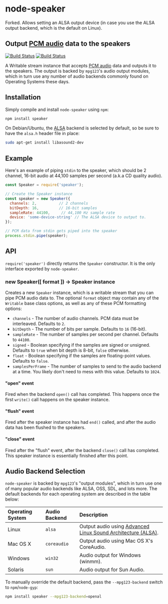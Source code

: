 # node-speaker

Forked. Allows setting an ALSA output device (in case you use the ALSA output backend, which is the default on Linux).

## Output [PCM audio][pcm] data to the speakers

[![Build Status](https://secure.travis-ci.org/TooTallNate/node-speaker.svg)](https://travis-ci.org/TooTallNate/node-speaker)
[![Build Status](https://ci.appveyor.com/api/projects/status/wix7wml3v55670kw?svg=true)](https://ci.appveyor.com/project/TooTallNate/node-speaker)

A Writable stream instance that accepts [PCM audio][pcm] data and outputs it
to the speakers. The output is backed by `mpg123`'s audio output modules, which
in turn use any number of audio backends commonly found on Operating Systems
these days.

## Installation

Simply compile and install `node-speaker` using `npm`:

```sh
npm install speaker
```

On Debian/Ubuntu, the [ALSA][alsa] backend is selected by default, so be sure
to have the `alsa.h` header file in place:

```sh
sudo apt-get install libasound2-dev
```

## Example

Here's an example of piping `stdin` to the speaker, which should be 2 channel,
16-bit audio at 44,100 samples per second (a.k.a CD quality audio).

```javascript
const Speaker = require('speaker');

// Create the Speaker instance
const speaker = new Speaker({
  channels: 2,          // 2 channels
  bitDepth: 16,         // 16-bit samples
  sampleRate: 44100,     // 44,100 Hz sample rate
  device: 'some-device-string' // The ALSA device to output to.
});

// PCM data from stdin gets piped into the speaker
process.stdin.pipe(speaker);
```

## API

`require('speaker')` directly returns the `Speaker` constructor. It is the only
interface exported by `node-speaker`.

### new Speaker([ format ]) -> Speaker instance

Creates a new `Speaker` instance, which is a writable stream that you can pipe
PCM audio data to. The optional `format` object may contain any of the `Writable`
base class options, as well as any of these PCM formatting options:

* `channels` - The number of audio channels. PCM data must be interleaved. Defaults to `2`.
* `bitDepth` - The number of bits per sample. Defaults to `16` (16-bit).
* `sampleRate` - The number of samples per second per channel. Defaults to `44100`.
* `signed` - Boolean specifying if the samples are signed or unsigned. Defaults to `true` when bit depth is 8-bit, `false` otherwise.
* `float` - Boolean specifying if the samples are floating-point values. Defaults to `false`.
* `samplesPerFrame` - The number of samples to send to the audio backend at a time. You likely don't need to mess with this value. Defaults to `1024`.

#### "open" event

Fired when the backend `open()` call has completed. This happens once the first
`write()` call happens on the speaker instance.

#### "flush" event

Fired after the speaker instance has had `end()` called, and after the audio data
has been flushed to the speakers.

#### "close" event

Fired after the "flush" event, after the backend `close()` call has completed.
This speaker instance is essentially finished after this point.

## Audio Backend Selection

`node-speaker` is backed by `mpg123`'s "output modules", which in turn use one of
many popular audio backends like ALSA, OSS, SDL, and lots more. The default
backends for each operating system are described in the table below:

| **Operating System** | **Audio Backend** | **Description**
|:---------------------|:------------------|:----------------------------------
| Linux                | `alsa`            | Output audio using [Advanced Linux Sound Architecture (ALSA)][alsa].
| Mac OS X             | `coreaudio`       | Output audio using Mac OS X's CoreAudio.
| Windows              | `win32`           | Audio output for Windows (winmm).
| Solaris              | `sun`             | Audio output for Sun Audio.

To manually override the default backend, pass the `--mpg123-backend` switch to
`npm`/`node-gyp`:

```sh
npm install speaker --mpg123-backend=openal
```

[pcm]: http://en.wikipedia.org/wiki/Pulse-code_modulation
[alsa]: http://www.alsa-project.org/
